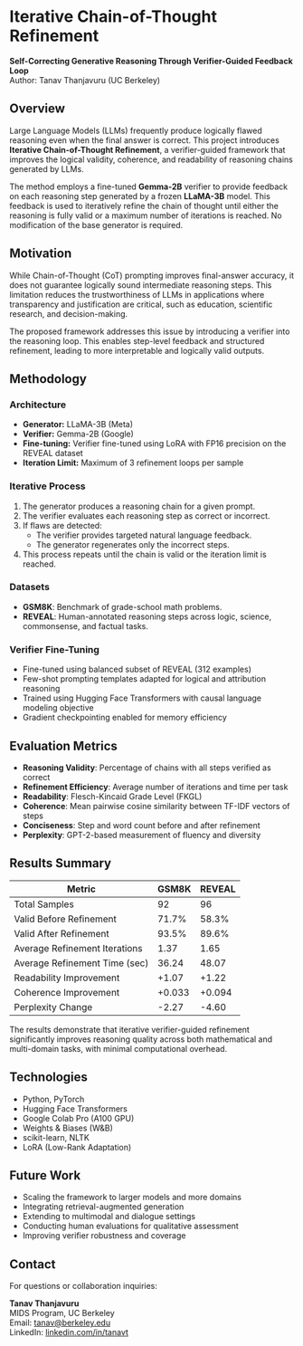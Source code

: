 # Iterative Chain-of-Thought Refinement  
**Self-Correcting Generative Reasoning Through Verifier-Guided Feedback Loop**  
Author: Tanav Thanjavuru (UC Berkeley)

## Overview

Large Language Models (LLMs) frequently produce logically flawed reasoning even when the final answer is correct. This project introduces **Iterative Chain-of-Thought Refinement**, a verifier-guided framework that improves the logical validity, coherence, and readability of reasoning chains generated by LLMs.

The method employs a fine-tuned **Gemma-2B** verifier to provide feedback on each reasoning step generated by a frozen **LLaMA-3B** model. This feedback is used to iteratively refine the chain of thought until either the reasoning is fully valid or a maximum number of iterations is reached. No modification of the base generator is required.

## Motivation

While Chain-of-Thought (CoT) prompting improves final-answer accuracy, it does not guarantee logically sound intermediate reasoning steps. This limitation reduces the trustworthiness of LLMs in applications where transparency and justification are critical, such as education, scientific research, and decision-making.

The proposed framework addresses this issue by introducing a verifier into the reasoning loop. This enables step-level feedback and structured refinement, leading to more interpretable and logically valid outputs.

## Methodology

### Architecture

- **Generator:** LLaMA-3B (Meta)
- **Verifier:** Gemma-2B (Google)
- **Fine-tuning:** Verifier fine-tuned using LoRA with FP16 precision on the REVEAL dataset
- **Iteration Limit:** Maximum of 3 refinement loops per sample

### Iterative Process

1. The generator produces a reasoning chain for a given prompt.
2. The verifier evaluates each reasoning step as correct or incorrect.
3. If flaws are detected:
   - The verifier provides targeted natural language feedback.
   - The generator regenerates only the incorrect steps.
4. This process repeats until the chain is valid or the iteration limit is reached.

### Datasets

- **GSM8K**: Benchmark of grade-school math problems.
- **REVEAL**: Human-annotated reasoning steps across logic, science, commonsense, and factual tasks.

### Verifier Fine-Tuning

- Fine-tuned using balanced subset of REVEAL (312 examples)
- Few-shot prompting templates adapted for logical and attribution reasoning
- Trained using Hugging Face Transformers with causal language modeling objective
- Gradient checkpointing enabled for memory efficiency

## Evaluation Metrics

- **Reasoning Validity**: Percentage of chains with all steps verified as correct
- **Refinement Efficiency**: Average number of iterations and time per task
- **Readability**: Flesch-Kincaid Grade Level (FKGL)
- **Coherence**: Mean pairwise cosine similarity between TF-IDF vectors of steps
- **Conciseness**: Step and word count before and after refinement
- **Perplexity**: GPT-2-based measurement of fluency and diversity

## Results Summary

| Metric                          | GSM8K       | REVEAL     |
|--------------------------------|-------------|------------|
| Total Samples                  | 92          | 96         |
| Valid Before Refinement        | 71.7%       | 58.3%      |
| Valid After Refinement         | 93.5%       | 89.6%      |
| Average Refinement Iterations  | 1.37        | 1.65       |
| Average Refinement Time (sec)  | 36.24       | 48.07      |
| Readability Improvement        | +1.07       | +1.22      |
| Coherence Improvement          | +0.033      | +0.094     |
| Perplexity Change              | -2.27       | -4.60      |

The results demonstrate that iterative verifier-guided refinement significantly improves reasoning quality across both mathematical and multi-domain tasks, with minimal computational overhead.

## Technologies

- Python, PyTorch
- Hugging Face Transformers
- Google Colab Pro (A100 GPU)
- Weights & Biases (W&B)
- scikit-learn, NLTK
- LoRA (Low-Rank Adaptation)

## Future Work

- Scaling the framework to larger models and more domains
- Integrating retrieval-augmented generation
- Extending to multimodal and dialogue settings
- Conducting human evaluations for qualitative assessment
- Improving verifier robustness and coverage

## Contact

For questions or collaboration inquiries:

**Tanav Thanjavuru**  
MIDS Program, UC Berkeley  
Email: tanav@berkeley.edu  
LinkedIn: [linkedin.com/in/tanavt](https://www.linkedin.com/in/tanavt)
